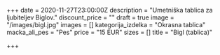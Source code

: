 +++
date = 2020-11-27T23:00:00Z
description = "Umetniška tablica za ljubiteljev Biglov."
discount_price = ""
draft = true
image = "/images/bigl.jpg"
images = []
kategorija_izdelka = "Okrasna tablica"
macka_ali_pes = "Pes"
price = "15 EUR"
sizes = []
title = "Bigl (tablica)"

+++
